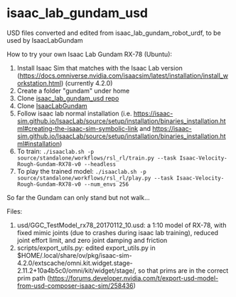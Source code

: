 # isaac_lab_gundam_usd
USD files converted and edited from isaac_lab_gundam_robot_urdf, to be used by IsaacLabGundam

How to try your own Isaac Lab Gundam RX-78 (Ubuntu):
1. Install Isaac Sim that matches with the Isaac Lab version (https://docs.omniverse.nvidia.com/isaacsim/latest/installation/install_workstation.html) (currently 4.2.0)
2. Create a folder "gundam" under home
3. Clone [isaac_lab_gundam_usd repo](https://github.com/KKSTB/isaac_lab_gundam_usd.git)
4. Clone [IsaacLabGundam](https://github.com/KKSTB/IsaacLabGundam.git)
5. Follow isaac lab normal installation (i.e. https://isaac-sim.github.io/IsaacLab/source/setup/installation/binaries_installation.html#creating-the-isaac-sim-symbolic-link and https://isaac-sim.github.io/IsaacLab/source/setup/installation/binaries_installation.html#installation)
6. To train: `./isaaclab.sh -p source/standalone/workflows/rsl_rl/train.py --task Isaac-Velocity-Rough-Gundam-RX78-v0 --headless`
7. To play the trained model: `./isaaclab.sh -p source/standalone/workflows/rsl_rl/play.py --task Isaac-Velocity-Rough-Gundam-RX78-v0 --num_envs 256`

So far the Gundam can only stand but not walk...

Files:
1. usd/GGC_TestModel_rx78_20170112_10.usd: a 1:10 model of RX-78, with fixed mimic joints (due to crashes during isaac lab training), reduced joint effort limit, and zero joint damping and friction
3. scripts/export_utils.py: edited export_utils.py in $HOME/.local/share/ov/pkg/isaac-sim-4.2.0/extscache/omni.kit.widget.stage-2.11.2+10a4b5c0/omni/kit/widget/stage/, so that prims are in the correct prim path (https://forums.developer.nvidia.com/t/export-usd-model-from-usd-composer-isaac-sim/258436)
